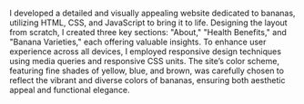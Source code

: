 I developed a detailed and visually appealing website dedicated to bananas, utilizing HTML, CSS, and JavaScript to bring it to life. 
Designing the layout from scratch, I created three key sections: "About," "Health Benefits," and "Banana Varieties," each offering valuable insights.
To enhance user experience across all devices, I employed responsive design techniques using media queries and responsive CSS units. 
The site’s color scheme, featuring fine shades of yellow, blue, and brown, was carefully chosen to reflect the vibrant and diverse colors of bananas, ensuring both aesthetic appeal and functional elegance.
 

